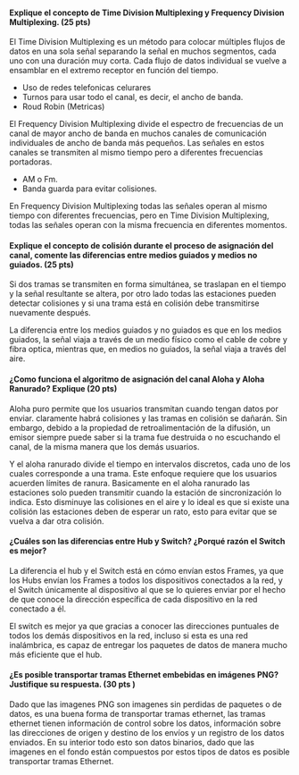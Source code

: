 #### Explique el concepto de Time Division Multiplexing y Frequency Division Multiplexing. (25 pts)
El Time Division Multiplexing es un método para colocar múltiples flujos de datos en una sola señal separando la señal en muchos segmentos, cada uno con una duración muy corta. Cada flujo de datos individual se vuelve a ensamblar en el extremo receptor en función del tiempo.
* Uso de redes telefonicas celurares
* Turnos para usar todo el canal, es decir, el ancho de banda.
* Roud Robin (Metricas)

El Frequency Division Multiplexing divide el espectro de frecuencias de un canal de mayor ancho de banda en muchos canales de comunicación individuales de ancho de banda más pequeños. Las señales en estos canales se transmiten al mismo tiempo pero a diferentes frecuencias portadoras.
* AM o Fm.
* Banda guarda para evitar colisiones.


En Frequency Division Multiplexing todas las señales operan al mismo tiempo con diferentes frecuencias, pero en Time Division Multiplexing, todas las señales operan con la misma frecuencia en diferentes momentos.

#### Explique el concepto de colisión durante el proceso de asignación del canal, comente las diferencias entre medios guiados y medios no guiados. (25 pts)

Si dos tramas se transmiten en forma simultánea, se traslapan en el tiempo y la señal resultante se altera, por otro lado todas las estaciones pueden detectar colisiones y si una trama está en colisión debe transmitirse nuevamente después.

La diferencia entre los medios guiados y no guiados es que en los medios guiados, la señal viaja a través de un medio físico como el cable de cobre y fibra optica, mientras que, en medios no guiados, la señal viaja a través del aire.

#### ¿Como funciona el algoritmo de asignación del canal Aloha y Aloha Ranurado? Explique (20 pts)

Aloha puro permite que los usuarios transmitan cuando tengan datos por enviar. claramente habrá colisiones y las tramas en colisión se dañarán. Sin embargo, debido a la propiedad de retroalimentación de la difusión, un emisor siempre puede saber si la trama fue destruida o no escuchando el canal, de la misma manera que los demás usuarios.

Y el aloha ranurado divide el tiempo en intervalos discretos, cada uno de los cuales corresponde a una trama. Este enfoque requiere que los usuarios acuerden límites de ranura. Basicamente en el aloha ranurado las estaciones solo pueden transmitir cuando la estación de sincronización lo indica. Esto disminuye las colisiones en el aire y lo ideal es que si existe una colisión las estaciones deben de esperar un rato, esto para evitar que se vuelva a dar otra colisión.

#### ¿Cuáles son las diferencias entre Hub y Switch? ¿Porqué razón el Switch es mejor?
La diferencia el hub y el Switch está en cómo envían estos Frames, ya que los Hubs envían los Frames a todos los dispositivos conectados a la red, y el Switch únicamente al dispositivo al que se lo quieres enviar por el hecho de que conoce la dirección específica de cada dispositivo en la red conectado a él.

El switch es mejor ya que gracias a conocer las direcciones puntuales de todos los demás dispositivos en la red, incluso si esta es una red inalámbrica, es capaz de entregar los paquetes de datos de manera mucho más eficiente que el hub.

#### ¿Es posible transportar tramas Ethernet embebidas en imágenes PNG? Justifique su respuesta. (30 pts )

Dado que las imagenes PNG son imagenes sin perdidas de paquetes o de datos, es una buena forma de transportar tramas ethernet, las tramas ethernet tienen información de control sobre los datos, información sobre las direcciones de origen y destino de los envíos y un registro de los datos enviados. En su interior todo esto son datos binarios, dado que las imagenes en el fondo están compuestos por estos tipos de datos es posible transportar tramas Ethernet.









